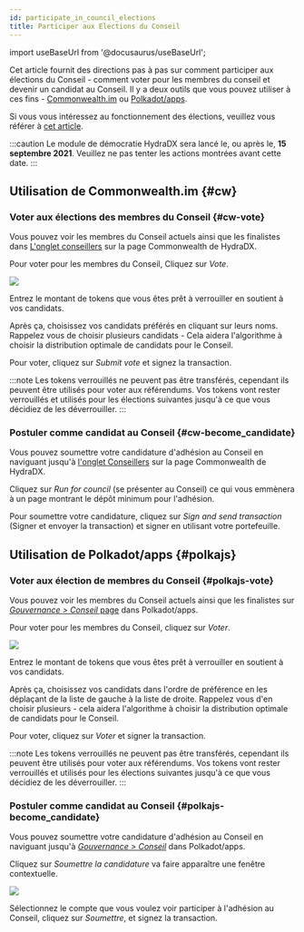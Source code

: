 ```yaml
---
id: participate_in_council_elections
title: Participer aux Elections du Conseil
---
```


import useBaseUrl from '@docusaurus/useBaseUrl';

Cet article fournit des directions pas à pas sur comment participer aux élections du Conseil - comment voter pour les membres du conseil et devenir un candidat au Conseil. Il y a deux outils que vous pouvez utiliser à ces fins - [Commonwealth.im](#cw) ou [Polkadot/apps](#polkajs).


Si vous vous intéressez au fonctionnement des élections, veuillez vous référer à [cet article](/democracy_council#elections).

:::caution
Le module de démocratie HydraDX sera lancé le, ou après le, **15 septembre 2021**. Veuillez ne pas tenter les actions montrées avant cette date.
:::

## Utilisation de Commonwealth.im {#cw}

### Voter aux élections des membres du Conseil {#cw-vote}
Vous pouvez voir les membres du Conseil actuels ainsi que les finalistes dans [L'onglet conseillers](https://commonwealth.im/hydradx/council) sur la page Commonwealth de HydraDX.

Pour voter pour les membres du Conseil, Cliquez sur *Vote*.

<div style={{textAlign: 'center'}}>
  <img src={useBaseUrl('/participate_in_council_elections/cw-vote.jpg')} />
</div>

Entrez le montant de tokens que vous êtes prêt à verrouiller en soutient à vos candidats.

Après ça, choisissez vos candidats préférés en cliquant sur leurs noms. Rappelez vous de choisir plusieurs candidats - Cela aidera l'algorithme à choisir la distribution optimale de candidats pour le Conseil.

Pour voter, cliquez sur *Submit vote* et signez la transaction.

:::note
Les tokens verrouillés ne peuvent pas être transférés, cependant ils peuvent être utilisés pour voter aux référendums. Vos tokens vont rester verrouillés et utilisés pour les élections suivantes jusqu'à ce que vous décidiez de les déverrouiller.
:::

### Postuler comme candidat au Conseil {#cw-become_candidate}
Vous pouvez soumettre votre candidature d'adhésion au Conseil en naviguant jusqu'à [l'onglet Conseillers](https://commonwealth.im/hydradx/council) sur la page Commonwealth de HydraDX.

Cliquez sur *Run for council* (se présenter au Conseil) ce qui vous emmènera à un page montrant le dépôt minimum pour l'adhésion.

Pour soumettre votre candidature, cliquez sur *Sign and send transaction* (Signer et envoyer la transaction) et signer en utilisant votre portefeuille.

## Utilisation de Polkadot/apps {#polkajs}
### Voter aux élection de membres du Conseil {#polkajs-vote}
Vous pouvez voir les membres du Conseil actuels ainsi que les finalistes sur [*Gouvernance > Conseil* page](https://polkadot.js.org/apps/?rpc=wss%253A%252F%252Frpc.hydradx.cloud#/council) dans Polkadot/apps.

Pour voter pour les membres du Conseil, cliquez sur *Voter*.

<div style={{textAlign: 'center'}}>
  <img src={useBaseUrl('/participate_in_council_elections/polkajs-vote.jpg')} />
</div>

Entrez le montant de tokens que vous êtes prêt à verrouiller en soutient à vos candidats.

Après ça, choisissez vos candidats dans l'ordre de préférence en les déplaçant de la liste de gauche à la liste de droite. Rappelez vous d'en choisir plusieurs - cela aidera l'algorithme à choisir la distribution optimale de candidats pour le Conseil.

Pour voter, cliquez sur *Voter* et signer la transaction.

:::note
Les tokens verrouillés ne peuvent pas être transférés, cependant ils peuvent être utilisés pour voter aux référendums. Vos tokens vont rester verrouillés et utilisés pour les élections suivantes jusqu'à ce que vous décidiez de les déverrouiller.
:::

### Postuler comme candidat au Conseil {#polkajs-become_candidate}
Vous pouvez soumettre votre candidature d'adhésion au Conseil en naviguant jusqu'à [*Gouvernance > Conseil*](https://polkadot.js.org/apps/?rpc=wss%253A%252F%252Frpc.hydradx.cloud#/council) dans Polkadot/apps.

Cliquez sur *Soumettre la candidature* va faire apparaître une fenêtre contextuelle.

<div style={{textAlign: 'center'}}>
  <img src={useBaseUrl('/participate_in_council_elections/polkajs-apply.jpg')} />
</div>

Sélectionnez le compte que vous voulez voir participer à l'adhésion au Conseil, cliquez sur *Soumettre*, et signez la transaction.
